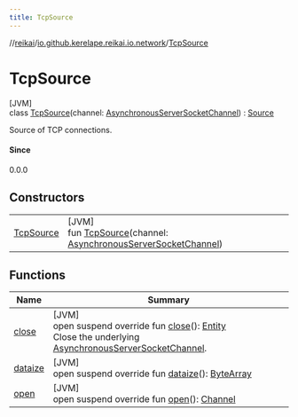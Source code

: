```yaml
---
title: TcpSource
---
```

//[reikai](../../../index.html)/[io.github.kerelape.reikai.io.network](../index.html)/[TcpSource](index.html)



# TcpSource



[JVM]\
class [TcpSource](index.html)(channel: [AsynchronousServerSocketChannel](https://docs.oracle.com/javase/8/docs/api/java/nio/channels/AsynchronousServerSocketChannel.html)) : [Source](../../io.github.kerelape.reikai.io/-source/index.html)

Source of TCP connections.



#### Since



0.0.0



## Constructors


| | |
|---|---|
| [TcpSource](-tcp-source.html) | [JVM]<br>fun [TcpSource](-tcp-source.html)(channel: [AsynchronousServerSocketChannel](https://docs.oracle.com/javase/8/docs/api/java/nio/channels/AsynchronousServerSocketChannel.html)) |


## Functions


| Name | Summary |
|---|---|
| [close](close.html) | [JVM]<br>open suspend override fun [close](close.html)(): [Entity](../../io.github.kerelape.reikai.core/-entity/index.html)<br>Close the underlying [AsynchronousServerSocketChannel](https://docs.oracle.com/javase/8/docs/api/java/nio/channels/AsynchronousServerSocketChannel.html). |
| [dataize](dataize.html) | [JVM]<br>open suspend override fun [dataize](dataize.html)(): [ByteArray](https://kotlinlang.org/api/latest/jvm/stdlib/kotlin/-byte-array/index.html) |
| [open](open.html) | [JVM]<br>open suspend override fun [open](open.html)(): [Channel](../../io.github.kerelape.reikai.io/-channel/index.html) |

